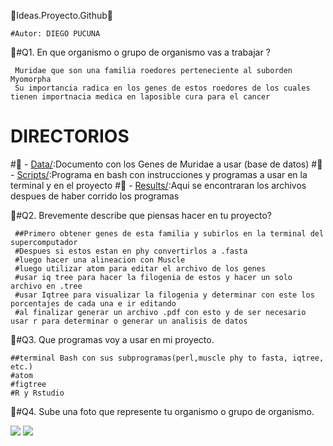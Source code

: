 🌟Ideas.Proyecto.Github🌟
	
	#Autor: DIEGO PUCUNA 
	
🚀#Q1. En que organismo o grupo de organismo vas a trabajar ?

     Muridae que son una familia roedores perteneciente al suborden Myomorpha
     Su importancia radica en los genes de estos roedores de los cuales tienen importnacia medica en laposible cura para el cancer
# DIRECTORIOS

#📁 - [Data/](./Data):Documento con los Genes de Muridae a usar (base de datos)
#📁 - [Scripts/](./Scripts):Programa en bash con instrucciones y programas a usar en la terminal y en el proyecto
#📁 - [Results/](./Results):Aqui se encontraran los archivos despues de haber corrido los programas 

      
🚀#Q2. Brevemente describe que piensas hacer en tu proyecto?

     ##Primero obtener genes de esta familia y subirlos en la terminal del supercomputador 
     #Despues si estos estan en phy convertirlos a .fasta
     #luego hacer una alineacion con Muscle
     #luego utilizar atom para editar el archivo de los genes
     #usar iq tree para hacer la filogenia de estos y hacer un solo archivo en .tree
     #usar Iqtree para visualizar la filogenia y determinar con este los porcentajes de cada una e ir editando
     #al finalizar generar un archivo .pdf con esto y de ser necesario usar r para determinar o generar un analisis de datos
🚀#Q3. Que programas voy a usar en mi proyecto. 

	##terminal Bash con sus subprogramas(perl,muscle phy to fasta, iqtree, etc.)
	#atom
	#figtree
	#R y Rstudio
🚀#Q4. Sube una foto que represente tu organismo o grupo de organismo. 

![](https://inaturalist-open-data.s3.amazonaws.com/photos/331198558/large.jpg)
![](https://www.dicyt.com/data/67/50767.jpg)
